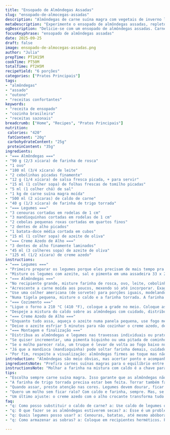 ```yaml
---
title: "Ensopado de Almôndegas Assadas"
slug: "ensopado-de-almocegas-assadas"
description: "Almôndegas de carne suína magra com vegetais de inverno lentamente assados no forno, servidos com creme azedo de alho. Técnica de assar para manter textura firme, molho encorpado com caldo e farinha torrada. Uso de ervas frescas para aroma e chips de alho para contraste crocante na finalização. Refeição robusta, sazonal, que testa o equilíbrio entre cozimento das carnes e maciez dos legumes, com temperos afinados para não ofuscar o sabor da carne. Substituição do rutabaga por batata-doce para variação regional e toque adocicado. Uma receita que exige atenção aos tempos e observação visual para textura ideal e caramelização dos legumes."
metaDescription: "Experimente o ensopado de almôndegas assadas, repleto de sabores e texturas. Uma receita robusta e acolhedora com um toque brasileiro."
ogDescription: "Delicie-se com um ensopado de almôndegas assadas. Carnes suínas e legumes de inverno numa combinação irresistível."
focusKeyphrase: "ensopado de almôndegas assadas"
date: 2025-09-25
draft: false
image: ensopado-de-almocegas-assadas.png
author: "Julia"
prepTime: PT1H15M
cookTime: PT50M
totalTime: PT2H5M
recipeYield: "6 porções"
categories: ["Pratos Principais"]
tags:
- "almôndegas"
- "assado"
- "outono"
- "receitas confortantes"
keywords:
- "receita de ensopado"
- "cozinha brasileira"
- "receitas sazonais"
breadcrumb: ["Home", "Recipes", "Pratos Principais"]
nutrition: 
 calories: "420"
 fatContent: "20g"
 carbohydrateContent: "25g"
 proteinContent: "35g"
ingredients:
- "=== Almôndegas ==="
- "90 g (2/3 xícara) de farinha de rosca"
- "1 ovo"
- "180 ml (3/4 xícara) de leite"
- "2 cebolinhas picadas finamente"
- "12 g (1/4 xícara) de salsa fresca picada, + para servir"
- "15 ml (1 colher sopa) de folhas frescas de tomilho picadas"
- "5 ml (1 colher chá) de sal"
- "1 kg de carne suína magra moída"
- "500 ml (2 xícaras) de caldo de carne"
- "40 g (1/3 xícara) de farinha de trigo torrada"
- "=== Legumes ==="
- "3 cenouras cortadas em rodelas de 1 cm"
- "3 mandioquinhas cortadas em rodelas de 1 cm"
- "2 cebolas pequenas roxas cortadas em quartos finos"
- "2 dentes de alho picados"
- "1 batata-doce média cortada em cubos"
- "15 ml (1 colher sopa) de azeite de oliva"
- "=== Creme Azedo de Alho ==="
- "3 dentes de alho finamente laminados"
- "45 ml (3 colheres sopa) de azeite de oliva"
- "125 ml (1/2 xícara) de creme azedo"
instructions:
- "=== Legumes ==="
- "Primeiro preparar os legumes porque eles precisam de mais tempo pra ficarem macios. Lave, descasque e corte tudo em tamanhos parecidos pra cozinhar por igual. A batata-doce entra no lugar do rutabaga para dar um toque mais brasileiro e um leve dulçor natural."
- "Misture os legumes com azeite, sal e pimenta em uma assadeira 33 x 23 cm. A ideia é que fiquem bem espalhados pra não cozinharem no vapor, senão perdem a textura. Reserve."
- "=== Almôndegas ==="
- "No recipiente grande, misture farinha de rosca, ovo, leite, cebolinha, salsa e tomilho com o sal. Dá uma pausa de 5 minutos pra farinha de rosca hidratar, isso faz diferença na liga e deixa a massa úmida, sem desmanchar."
- "Acrescente a carne moída aos poucos, mexendo só até incorporar. Exagerar na mistura pode deixar as almôndegas duras. Tempere com bastante pimenta moída na hora, isso realça o sabor do porco."
- "Use uma colher americana (de sorvete) para porções iguais, modelando com as mãos untadas de azeite. Isso evita que grudem, e mantém as almôndegas com formato uniforme, cozinham por igual. Arrume numa assadeira de mesmo tamanho das que já reservou os legumes."
- "Numa tigela pequena, misture o caldo e a farinha torrada. A farinha ajuda a engrossar o molho depois sem que empelote. Tempere com sal e pimenta, reserve."
- "=== Cozimento ==="
- "Ligue o forno a 210 °C (410 °F), coloque a grade no meio. Coloque as assadeiras com almôndegas e legumes simultaneamente, sem tampar para caramelizar. Após 32 minutos, mexa tudo com espátula de silicone, para dar chance de dourar todos os lados e não passar do ponto."
- "Despeje a mistura do caldo sobre as almôndegas com cuidado, distribuindo igualmente. Isso dará um molho rico e levemente encorpado. Volte ao forno por mais 18 minutos, mexendo metade do tempo, até ver os legumes macios e o molho reduzido, brilhante e levemente consistente."
- "=== Creme Azedo de Alho ==="
- "Enquanto tudo assa, aqueça o azeite numa panela pequena, use fogo médio alto. Doure as lâminas de alho com cuidado, elas passam de crocantes a queimadas num instante. Tire assim que estejam douradas e coloque sobre papel absorvente — vão crocar e entregar textura contrastante ao prato."
- "Deixe o azeite esfriar 5 minutos para não cozinhar o creme azedo, depois misture com o creme azedo, sal e pimenta a gosto. A cremosidade com o toque do alho vai balancear a rusticidade das carnes e legumes."
- "=== Montagem e finalização ==="
- "Distribua as almôndegas e legumes nas travessas individuais ou prato grande. Regue com o molho do forno, não economize — a graça está ali. Por cima, uma boa colherada do creme de alho, decorado com chips crocantes e salsa fresca picada para frescor e cor."
- "Se quiser incrementar, uma pimenta biquinho ou uma pitada de cominho junto com as ervas no preparo das almôndegas traz outro nível de sabor, experiência pessoal que me salvou de pratos monótonos."
- "Se o molho parecer ralo, um truque é levar de volta ao fogo baixo numa panela, mexendo lentamente enquanto engrossa por evaporação. Vai do ponto enquanto observa, nada de pressa."
- "Já que a mandioca (mandioquinha) pode soltar farinha demais, cuidado para não virar um creme — ajeitar a textura depende da qualidade da raiz e do quão seca ela está."
- "Por fim, respeite a visualização: almôndegas firmes ao toque mas não duras, legumes macios mas com bordas douradas, molho lustroso que lentamente cobre tudo. O segredo está no olhar atento e no ouvir do forno – estalos e aromas indicam que está no ponto."
introduction: "Almôndegas são meio óbvias, mas acertar ponto e acompanhamento é jogo de quem cozinha há tempo, observo. Troquei o rutabaga que chamo de 'legume esquecido' pela batata-doce, bem mais acessível e com sabor suave que casa com carne suína. Na primeira tentativa tive molho ralo, aí tostei farinha antes, faz toda diferença. Ao assar, treino o equilíbrio de misturar os ingredientes na hora certa pra textura não ir embora. O toque final é obrigatório: creme azedo com óleo aromatizado de alho dá um contraponto, a crocância das lâminas douradas fica impressa na memória. Aqui é comida cheia de textura, cor e cheiro que invade a casa, nada de prato tímido."
ingredientsNote: "Prefira carnes suínas magras para o equilíbrio entre maciez e gordura natural — evita almôndegas secas. Se não achar farinha de trigo torrada, faça você mesmo em painel seco, vira uma camada crocante que engrossa sem empelotar. A mandioca pode ser substituída por batata baroa (mandioquinha) — tem sabor terroso e textura que derrete. No creme, o creme azedo faz diferença, substitui facilmente por iogurte natural mais firme, mas ajuste sal. Tomilho no lugar de alecrim traz outro aroma concentrado, moss que lembro da roça. No preparo, não economize em pimenta fresca moída, realça sabor da carne. Essas escolhas dão identidade e evitam platitudes do dia a dia na cozinha."
instructionsNote: "Molhar a farinha na mistura com caldo é a chave para uma textura de molho que não escorre, mas não empelota — prestar atenção ao mexer antes de assar. Mexer almôndegas e legumes no meio e quase no fim do cozimento com espátula evita que queimem, possibilita caramelização em cada lado, resultado dourado e textura rica. Álcool na panela para dourar o alho pode acelerar ou queimar rápido — fervor visual é mais guia que tempo. Nunca apressar cozimento dos legumes, verificar com garfo perfurado — devem ceder sem desmanchar, minutos contam. A observação com sentidos aguçados é o que guia o sucesso, mais que timer. Depois de tirados do forno, o molho continua a engrossar enquanto esfria levemente. Isso evita molho aguado que some por foto bonita, mas esquenta só tem no olho do cozinheiro."
tips:
- "Escolha sempre carne suína magra. Isso garante que as almôndegas não fiquem secas. Rodando pelo mercado, olhe por cortes como lombo ou pernil. E a textura? Moss de carne é crucial. Não economize no tempero, pimenta moída na hora realça muito."
- "A farinha de trigo torrada precisa estar bem feita. Torrar também faz diferença. Use uma frigideira seca em fogo baixo. Fique de olho — mexa constantemente. Não deixe que queime. Assim, o molho engorda sem empelotar. Ótimo truque da cozinha."
- "Quando assar, preste atenção nas cores. Legumes devem dourar, ficar caramelizados. O barulho do forno é indicativo. Estalos e cheiros bons mostram que você está no caminho certo. Como saber o tempo certo? Cuidado e olho na textura. Use um garfo para perfurar."
- "Quero um molho sem ficar ralo? Com caldo e farinha, sempre. Mas, se isso não der certo? Coloque em fogo baixo novamente. Vá mexendo devagar, observe. Evaporação é sua amiga. Pode ficar espesso conforme esfria. Tem que ficar na consistência certa."
- "Um último ajuste: o creme azedo com o alho crocante transforma tudo. Misturo depois que o azeite esfriou. Isso é essencial. Sem pressa nesse momento. Experimente. Adicione mais alho ou menos, conforme seu gosto. Essa escolha faz toda a diferença no final."
faq:
- "q: Como posso substituir o caldo de carne? a: Use caldo de legumes ou até mesmo água com temperos e ervas. Isso mantém a umidade e sabor. Não deixe de temperar bem."
- "q: O que fazer se as almôndegas estiverem secas? a: Esse é um problema comum. Misture mais leite ou azeite antes de assar. Assim, aumentará a suculência. Salve a receita."
- "q: Quais legumes posso usar? a: Cenouras, batatas, até mesmo abóbora. Personalize conforme a estação. Teste, não tenha medo de mudar. Aprecie novos sabores."
- "q: Como armazenar as sobras? a: Coloque em recipientes herméticos. Podem durar até 3 dias na geladeira. Reaqueça no forno para restaurar a textura. Evite micro-ondas."

---
```

